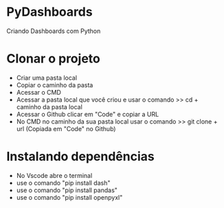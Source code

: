 # PyDashboards
Criando Dashboards com Python

# Clonar o projeto 

 - Criar uma pasta local
  - Copiar o caminho da pasta
  - Acessar o CMD
  - Acessar a pasta local que você criou e usar o comando >> cd + caminho da pasta local
  - Acessar o Github clicar em "Code" e copiar a URL
  - No CMD no caminho da sua pasta local usar o comando >> git clone + url (Copiada em "Code" no Github)

# Instalando dependências

 - No Vscode abre o terminal
  - use o comando "pip install dash"
  - use o comando "pip install pandas"
  - use o comando "pip install openpyxl"
